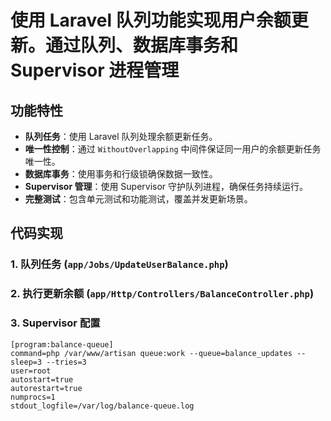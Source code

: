 # 使用 Laravel 队列功能实现用户余额更新。通过队列、数据库事务和 Supervisor 进程管理



## 功能特性

- ​**队列任务**：使用 Laravel 队列处理余额更新任务。
- ​**唯一性控制**：通过 `WithoutOverlapping` 中间件保证同一用户的余额更新任务唯一性。
- ​**数据库事务**：使用事务和行级锁确保数据一致性。
- ​**Supervisor 管理**：使用 Supervisor 守护队列进程，确保任务持续运行。
- ​**完整测试**：包含单元测试和功能测试，覆盖并发更新场景。

## 代码实现

### 1. 队列任务 (`app/Jobs/UpdateUserBalance.php`)
### 2. 执行更新余额 (`app/Http/Controllers/BalanceController.php`)
### 3. Supervisor 配置
```code
[program:balance-queue]
command=php /var/www/artisan queue:work --queue=balance_updates --sleep=3 --tries=3
user=root
autostart=true
autorestart=true
numprocs=1
stdout_logfile=/var/log/balance-queue.log
